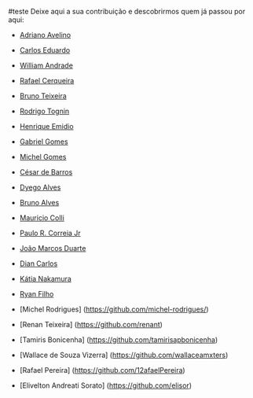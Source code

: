 #teste
Deixe aqui a sua contribuição e descobrirmos quem já passou por aqui:

- [Adriano Avelino](https://github.com/adrianoavelino)

- [Carlos Eduardo](https://github.com/kdpsa)

- [William Andrade](https://github.com/williandrade)

- [Rafael Cerqueira](https://github.com/rafascerqueira)

- [Bruno Teixeira](https://github.com/BrunoTxr)

- [Rodrigo Tognin](https://github.com/rotognin)

- [Henrique Emidio](https://github.com/henrymidio)

- [Gabriel Gomes](https://github.com/gabrielgomesferraz)

- [Michel Gomes](https://github.com/jmallone)

- [César de Barros](https://github.com/cbsorrilha)

- [Dyego Alves](https://github.com/dyegoalves)

- [Bruno Alves](https://github.com/brunoalvesdasilva)

- [Mauricio Colli](https://github.com/mauriciocolli)

- [Paulo R. Correia Jr](https://github.com/dopaco)

- [João Marcos Duarte](https://github.com/johnmarcus015)

- [Dian Carlos](https://github.com/diancabral/)

- [Kátia Nakamura](https://github.com/katiayn/)

- [Ryan Filho](https://github.com/RyanFilho)

- [Michel Rodrigues] (https://github.com/michel-rodrigues/)

- [Renan Teixeira] (https://github.com/renant)

- [Tamiris Bonicenha] (https://github.com/tamirisapbonicenha)

- [Wallace de Souza Vizerra] (https://github.com/wallaceamxters)

- [Rafael Pereira] (https://github.com/12afaelPereira)
- [Elivelton Andreati Sorato] (https://github.com/elisor)
